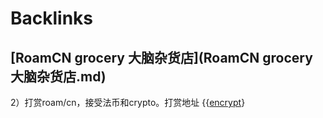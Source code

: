 
# Backlinks
## [RoamCN grocery 大脑杂货店](RoamCN grocery 大脑杂货店.md)
2）打赏roam/cn，接受法币和crypto。打赏地址 {{[encrypt](encrypt.md)}

